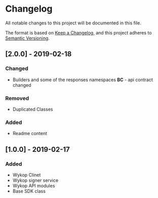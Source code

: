 # Changelog
All notable changes to this project will be documented in this file.

The format is based on [Keep a Changelog](https://keepachangelog.com/en/1.0.0/),
and this project adheres to [Semantic Versioning](https://semver.org/spec/v2.0.0.html).

## [2.0.0] - 2019-02-18
### Changed
- Builders and some of the responses namespaces **BC** - api contract changed
### Removed
- Duplicated Classes
### Added
- Readme content

## [1.0.0] - 2019-02-17
### Added
- Wykop Clinet
- Wykop signer service
- Wykop API modules
- Base SDK class

